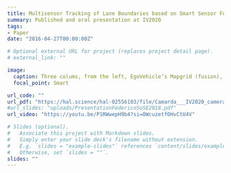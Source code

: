 ```yaml
---
title: Multisensor Tracking of Lane Boundaries based on Smart Sensor Fusion
summary: Published and oral presentation at IV2020
tags:
- Paper
date: "2016-04-27T00:00:00Z"

# Optional external URL for project (replaces project detail page).
# external_link: ""

image:
  caption: Three colums, from the left, EgoVehicle’s Mapgrid (fusion), EgoVehicle’s camera and Scangrid, OtherVehicle’s camera and Scangrid
  focal_point: Smart

url_code: ""
url_pdf: "https://hal.science/hal-02556103/file/Camarda___IV2020_cameraready.pdf"
#url_slides: "uploads/PresentationFedericoSoSE2018.pdf"
url_video: "https://youtu.be/P1RWwepH9b4?si=OWcuzetfOHvCtU4V"

# Slides (optional).
#   Associate this project with Markdown slides.
#   Simply enter your slide deck's filename without extension.
#   E.g. `slides = "example-slides"` references `content/slides/example-slides.md`.
#   Otherwise, set `slides = ""`.
slides: ""
---
```


